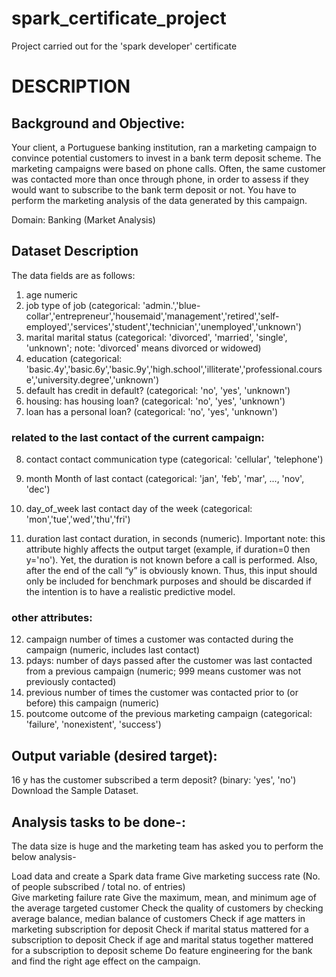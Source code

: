 # spark_certificate_project

Project carried out for the 'spark developer' certificate



# DESCRIPTION

## Background and Objective:

Your client, a Portuguese banking institution, ran a marketing campaign to convince potential customers to invest in a bank term deposit scheme. 
The marketing campaigns were based on phone calls. Often, the same customer was contacted more than once through phone, in order to assess if they would want to subscribe to the bank term deposit or not. You have to perform the marketing analysis of the data generated by this campaign.

Domain: Banking (Market Analysis)

## Dataset Description

 The data fields are as follows:

1.	age	numeric
2.	job	type of job (categorical: 'admin.','blue-collar','entrepreneur','housemaid','management','retired','self-employed','services','student','technician','unemployed','unknown')
3.	marital       	marital status (categorical: 'divorced', 'married', 'single', 'unknown'; note: 'divorced' means divorced or widowed)
4.	education  	(categorical: 'basic.4y','basic.6y','basic.9y','high.school','illiterate','professional.course','university.degree','unknown')
5.	default     	has credit in default? (categorical: 'no', 'yes', 'unknown')
6.	housing:    	has housing loan? (categorical: 'no', 'yes', 'unknown')
7.	loan           	has a personal loan? (categorical: 'no', 'yes', 'unknown')
### related to the last contact of the current campaign:

8.	contact         	contact communication type (categorical: 'cellular', 'telephone')
9.	month   	Month of last contact (categorical: 'jan', 'feb', 'mar', ..., 'nov', 'dec')
 
10.	day_of_week  	last contact day of the week (categorical: 'mon','tue','wed','thu','fri')
11.	duration           	last contact duration, in seconds (numeric). Important note: this attribute highly affects the output target (example, if duration=0 then y='no'). Yet, the duration is not known before a call is performed. Also, after the end of the call “y” is obviously known. Thus, this input should only be included for benchmark purposes and should be discarded if the intention is to have a realistic predictive model.
### other attributes:

12.	campaign   	number of times a customer was contacted during the campaign (numeric, includes last contact)
13.	pdays:    	number of days passed after the customer was last contacted from a previous campaign (numeric; 999 means customer was not previously contacted)
14.	previous   	number of times the customer was contacted prior to (or before) this campaign (numeric)
15.	poutcome       	outcome of the previous marketing campaign (categorical: 'failure', 'nonexistent', 'success')
 

 


## Output variable (desired target):

16	y	has the customer subscribed a term deposit? (binary: 'yes', 'no')
Download the Sample Dataset.

 

## Analysis tasks to be done-:

The data size is huge and the marketing team has asked you to perform the below analysis-

Load data and create a Spark data frame
Give marketing success rate (No. of people subscribed / total no. of entries)   
Give marketing failure rate
Give the maximum, mean, and minimum age of the average targeted customer
Check the quality of customers by checking average balance, median balance of customers
Check if age matters in marketing subscription for deposit
Check if marital status mattered for a subscription to deposit
Check if age and marital status together mattered for a subscription to deposit scheme
Do feature engineering for the bank and find the right age effect on the campaign.
